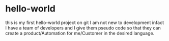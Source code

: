# hello-world
this is my first hello-world project on git
I am not new to development infact I have a team of developers and I give them pseudo code so that they can create a product/Automation for me/Customer in the desired language.
